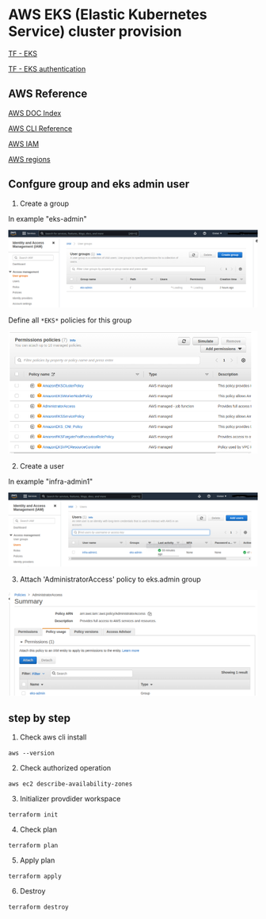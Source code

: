 # AWS EKS (Elastic Kubernetes Service) cluster provision

[TF - EKS](https://learn.hashicorp.com/tutorials/terraform/eks)

[TF - EKS authentication](https://registry.terraform.io/providers/hashicorp/aws/latest/docs#authentication-and-configuration)

## AWS Reference

[AWS DOC Index](https://docs.aws.amazon.com/index.html)

[AWS CLI Reference](https://docs.aws.amazon.com/cli/latest/userguide/cli-chap-welcome.html)

[AWS IAM](https://docs.aws.amazon.com/es_es/es_es/IAM/latest/UserGuide/id_roles_create.html)

[AWS regions](https://docs.aws.amazon.com/es_es/AmazonRDS/latest/UserGuide/Concepts.RegionsAndAvailabilityZones.html)

## Confgure group and eks admin user

1. Create a group

In example "eks-admin"

![IMAGE](https://github.com/VictorGil-Ops/Terraform_LAB/blob/main/images/1.png)

Define all `*EKS*` policies for this group

![IMAGE](https://github.com/VictorGil-Ops/Terraform_LAB/blob/main/images/1-1.png)

2. Create a user

In example "infra-admin1"

![IMAGE](https://github.com/VictorGil-Ops/Terraform_LAB/blob/main/images/2.png)

3. Attach 'AdministratorAccess' policy to eks.admin group

![IMAGE](https://github.com/VictorGil-Ops/Terraform_LAB/blob/main/images/3.png)

## step by step

1. Check aws cli install

`aws --version`

2. Check authorized operation

`aws ec2 describe-availability-zones`

3. Initializer provdider workspace

`terraform init`

4. Check plan

`terraform plan`

5. Apply plan

`terraform apply`

6. Destroy

`terraform destroy`